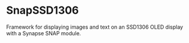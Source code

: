 # SnapSSD1306
Framework for displaying images and text on an SSD1306 OLED display with a Synapse SNAP module.
